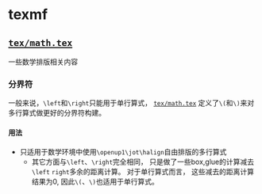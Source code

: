 # texmf

## [`tex/math.tex`](tex/math.tex)

一些数学排版相关内容

### 分界符

一般来说，`\left`和`\right`只能用于单行算式，
[`tex/math.tex`](tex/math.tex)
定义了`\(`和`\)`来对多行算式做更好的分界符构建。

#### 用法

- 只适用于数学环境中使用`\openup1\jot\halign`自由排版的多行算式
	- 其它方面与`\left`、`\right`完全相同，
		只是做了一些box,glue的计算减去`\left` `right`多余的距离计算。
		对于单行算式而言，
		这些减去的距离计算结果为0,
		因此`\(`、`\)`也适用于单行算式。
